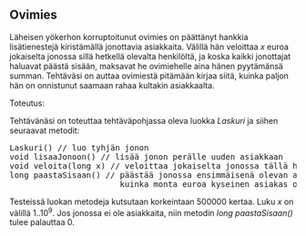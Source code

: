 ## Ovimies ##

Läheisen yökerhon korruptoitunut ovimies on päättänyt hankkia lisätienestejä kiristämällä jonottavia asiakkaita. Välillä hän veloittaa <em>x</em> euroa jokaiselta jonossa sillä hetkellä olevalta henkilöltä,
ja koska kaikki jonottajat haluavat päästä sisään, maksavat he ovimiehelle aina hänen pyytämänsä summan. Tehtäväsi on auttaa ovimiestä pitämään kirjaa siitä, kuinka paljon hän on onnistunut saamaan
rahaa kultakin asiakkaalta.

Toteutus:

Tehtävänäsi on toteuttaa tehtäväpohjassa oleva luokka <em>Laskuri</em> ja siihen seuraavat metodit:

<pre>Laskuri() // luo tyhjän jonon
void lisaaJonoon() // lisää jonon perälle uuden asiakkaan
void veloita(long x) // veloittaa jokaiselta jonossa tällä hetkellä olevalta jonottajalta x euroa
long paastaSisaan() // päästää jonossa ensimmäisenä olevan asiakkaan sisään ja palauttaa tiedon siitä,
                       kuinka monta euroa kyseinen asiakas on joutunut maksamaan ovimiehelle jonossa pysyäkseen</pre>

Testeissä luokan metodeja kutsutaan korkeintaan 500000 kertaa. Luku <em>x</em> on välillä 1..10<sup>9</sup>. Jos jonossa ei ole asiakkaita, niin metodin <em>long paastaSisaan()</em> tulee palauttaa 0.
